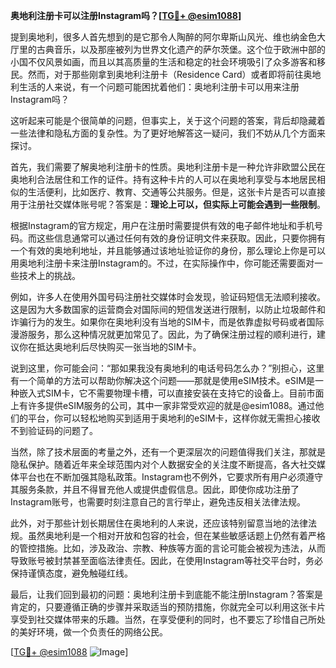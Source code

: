**奥地利注册卡可以注册Instagram吗？[[TG💪+ @esim1088](https://t.me/s/esim1088)]**

提到奥地利，很多人首先想到的是它那令人陶醉的阿尔卑斯山风光、维也纳金色大厅里的古典音乐，以及那座被列为世界文化遗产的萨尔茨堡。这个位于欧洲中部的小国不仅风景如画，而且以其高质量的生活和稳定的社会环境吸引了众多游客和移民。然而，对于那些刚拿到奥地利注册卡（Residence Card）或者即将前往奥地利生活的人来说，有一个问题可能困扰着他们：奥地利注册卡可以用来注册Instagram吗？

这听起来可能是个很简单的问题，但事实上，关于这个问题的答案，背后却隐藏着一些法律和隐私方面的复杂性。为了更好地解答这一疑问，我们不妨从几个方面来探讨。

首先，我们需要了解奥地利注册卡的性质。奥地利注册卡是一种允许非欧盟公民在奥地利合法居住和工作的证件。持有这种卡片的人可以在奥地利享受与本地居民相似的生活便利，比如医疗、教育、交通等公共服务。但是，这张卡片是否可以直接用于注册社交媒体账号呢？答案是：**理论上可以，但实际上可能会遇到一些限制**。

根据Instagram的官方规定，用户在注册时需要提供有效的电子邮件地址和手机号码。而这些信息通常可以通过任何有效的身份证明文件来获取。因此，只要你拥有一个有效的奥地利地址，并且能够通过该地址验证你的身份，那么理论上你是可以用奥地利注册卡来注册Instagram的。不过，在实际操作中，你可能还需要面对一些技术上的挑战。

例如，许多人在使用外国号码注册社交媒体时会发现，验证码短信无法顺利接收。这是因为大多数国家的运营商会对国际间的短信发送进行限制，以防止垃圾邮件和诈骗行为的发生。如果你在奥地利没有当地的SIM卡，而是依靠虚拟号码或者国际漫游服务，那么这种情况就更加常见了。因此，为了确保注册过程的顺利进行，建议你在抵达奥地利后尽快购买一张当地的SIM卡。

说到这里，你可能会问：“那如果我没有奥地利的电话号码怎么办？”别担心，这里有一个简单的方法可以帮助你解决这个问题——那就是使用eSIM技术。eSIM是一种嵌入式SIM卡，它不需要物理卡槽，可以直接安装在支持它的设备上。目前市面上有许多提供eSIM服务的公司，其中一家非常受欢迎的就是@esim1088。通过他们的平台，你可以轻松地购买到适用于奥地利的eSIM卡，这样你就无需担心接收不到验证码的问题了。

当然，除了技术层面的考量之外，还有一个更深层次的问题值得我们关注，那就是隐私保护。随着近年来全球范围内对个人数据安全的关注度不断提高，各大社交媒体平台也在不断加强其隐私政策。Instagram也不例外，它要求所有用户必须遵守其服务条款，并且不得冒充他人或提供虚假信息。因此，即使你成功注册了Instagram账号，也需要时刻注意自己的言行举止，避免违反相关法律法规。

此外，对于那些计划长期居住在奥地利的人来说，还应该特别留意当地的法律法规。虽然奥地利是一个相对开放和包容的社会，但在某些敏感话题上仍然有着严格的管控措施。比如，涉及政治、宗教、种族等方面的言论可能会被视为违法，从而导致账号被封禁甚至面临法律责任。因此，在使用Instagram等社交平台时，务必保持谨慎态度，避免触碰红线。

最后，让我们回到最初的问题：奥地利注册卡到底能不能注册Instagram？答案是肯定的，只要遵循正确的步骤并采取适当的预防措施，你就完全可以利用这张卡片享受到社交媒体带来的乐趣。当然，在享受便利的同时，也不要忘了珍惜自己所处的美好环境，做一个负责任的网络公民。

[[TG💪+ @esim1088](https://t.me/s/esim1088) ![Image](https://i.postimg.cc/4NQfJmqS/Snipaste-2025-05-13-00-14-12.png)]